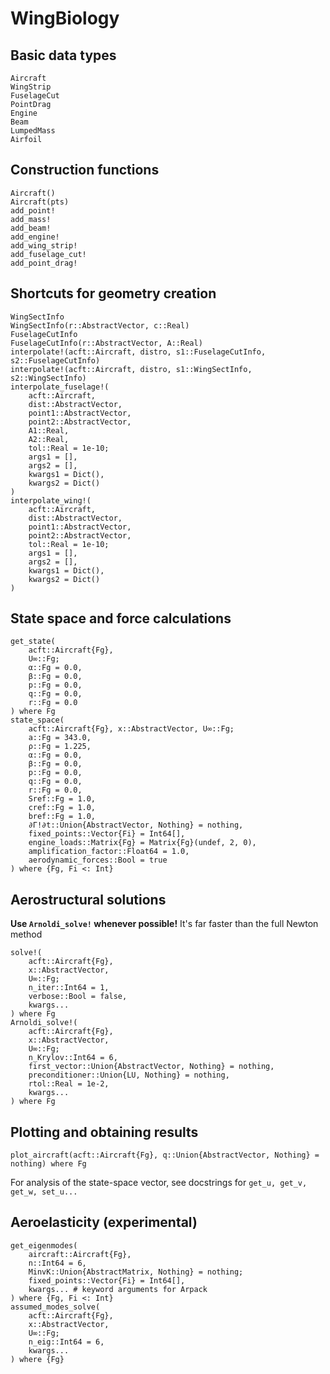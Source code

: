 # WingBiology

## Basic data types

```@docs
Aircraft
WingStrip
FuselageCut
PointDrag
Engine
Beam
LumpedMass
Airfoil
```

## Construction functions

```@docs
Aircraft()
Aircraft(pts)
add_point!
add_mass!
add_beam!
add_engine!
add_wing_strip!
add_fuselage_cut!
add_point_drag!
```

## Shortcuts for geometry creation

```@docs
WingSectInfo
WingSectInfo(r::AbstractVector, c::Real)
FuselageCutInfo
FuselageCutInfo(r::AbstractVector, A::Real)
interpolate!(acft::Aircraft, distro, s1::FuselageCutInfo, s2::FuselageCutInfo)
interpolate!(acft::Aircraft, distro, s1::WingSectInfo, s2::WingSectInfo)
interpolate_fuselage!(
    acft::Aircraft,
    dist::AbstractVector,
    point1::AbstractVector,
    point2::AbstractVector,
    A1::Real,
    A2::Real,
    tol::Real = 1e-10;
    args1 = [],
    args2 = [],
    kwargs1 = Dict(),
    kwargs2 = Dict()
)
interpolate_wing!(
    acft::Aircraft,
    dist::AbstractVector,
    point1::AbstractVector,
    point2::AbstractVector,
    tol::Real = 1e-10;
    args1 = [],
    args2 = [],
    kwargs1 = Dict(),
    kwargs2 = Dict()
)
```

## State space and force calculations

```@docs
get_state(
    acft::Aircraft{Fg},
    U∞::Fg;
    α::Fg = 0.0,
    β::Fg = 0.0,
    p::Fg = 0.0,
    q::Fg = 0.0,
    r::Fg = 0.0
) where Fg
state_space(
    acft::Aircraft{Fg}, x::AbstractVector, U∞::Fg;
    a::Fg = 343.0,
    ρ::Fg = 1.225,
    α::Fg = 0.0,
    β::Fg = 0.0,
    p::Fg = 0.0,
    q::Fg = 0.0,
    r::Fg = 0.0,
    Sref::Fg = 1.0,
    cref::Fg = 1.0,
    bref::Fg = 1.0,
    ∂Γ!∂t::Union{AbstractVector, Nothing} = nothing,
    fixed_points::Vector{Fi} = Int64[],
    engine_loads::Matrix{Fg} = Matrix{Fg}(undef, 2, 0),
    amplification_factor::Float64 = 1.0,
    aerodynamic_forces::Bool = true
) where {Fg, Fi <: Int}
```

## Aerostructural solutions

**Use `Arnoldi_solve!` whenever possible!** It's far faster than the full Newton method

```
solve!(
    acft::Aircraft{Fg},
    x::AbstractVector,
    U∞::Fg;
    n_iter::Int64 = 1,
    verbose::Bool = false,
    kwargs...
) where Fg
Arnoldi_solve!(
    acft::Aircraft{Fg},
    x::AbstractVector,
    U∞::Fg;
    n_Krylov::Int64 = 6,
    first_vector::Union{AbstractVector, Nothing} = nothing,
    preconditioner::Union{LU, Nothing} = nothing,
    rtol::Real = 1e-2,
    kwargs...
) where Fg
```

## Plotting and obtaining results

```@docs
plot_aircraft(acft::Aircraft{Fg}, q::Union{AbstractVector, Nothing} = nothing) where Fg
```

For analysis of the state-space vector, see docstrings for `get_u, get_v, get_w, set_u...`

## Aeroelasticity (experimental)

```@docs
get_eigenmodes(
    aircraft::Aircraft{Fg},
    n::Int64 = 6,
    MinvK::Union{AbstractMatrix, Nothing} = nothing;
    fixed_points::Vector{Fi} = Int64[],
    kwargs... # keyword arguments for Arpack
) where {Fg, Fi <: Int}
assumed_modes_solve(
    acft::Aircraft{Fg},
    x::AbstractVector,
    U∞::Fg;
    n_eig::Int64 = 6,
    kwargs...
) where {Fg}
``` 
